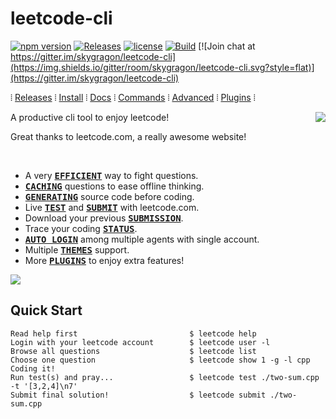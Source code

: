 # leetcode-cli

[![npm version](https://img.shields.io/npm/v/leetcode-cli.svg?style=flat)](https://www.npmjs.com/package/leetcode-cli)
[![Releases](https://img.shields.io/github/release/skygragon/leetcode-cli.svg?style=flat)](https://github.com/skygragon/leetcode-cli/releases)
[![license](https://img.shields.io/npm/l/leetcode-cli.svg?style=flat)](https://github.com/skygragon/leetcode-cli/blob/master/LICENSE)
[![Build](https://img.shields.io/travis/skygragon/leetcode-cli.svg?style=flat)](https://travis-ci.org/skygragon/leetcode-cli)
[![Join chat at https://gitter.im/skygragon/leetcode-cli](https://img.shields.io/gitter/room/skygragon/leetcode-cli.svg?style=flat)](https://gitter.im/skygragon/leetcode-cli)

⦙ [Releases](https://skygragon.github.io/leetcode-cli/releases) ⦙
[Install](https://skygragon.github.io/leetcode-cli/install) ⦙
[Docs](https://skygragon.github.io/leetcode-cli/) ⦙
[Commands](https://skygragon.github.io/leetcode-cli/commands) ⦙
[Advanced](https://skygragon.github.io/leetcode-cli/advanced) ⦙
[Plugins](https://github.com/skygragon/leetcode-cli-plugins) ⦙

<img src="https://github.com/skygragon/leetcode-cli/raw/master/docs/logo.png" align="right">

A productive cli tool to enjoy leetcode!

Great thanks to leetcode.com, a really awesome website!

<br/>

* A very <kbd>[**EFFICIENT**](#quick-start)</kbd> way to fight questions.
* <kbd>[**CACHING**](https://skygragon.github.io/leetcode-cli/advanced#cache)</kbd> questions to ease offline thinking.
* <kbd>[**GENERATING**](https://skygragon.github.io/leetcode-cli/commands#show)</kbd> source code before coding.
* Live <kbd>[**TEST**](https://skygragon.github.io/leetcode-cli/commands#test)</kbd> and <kbd>[**SUBMIT**](https://skygragon.github.io/leetcode-cli/commands#submit)</kbd> with leetcode.com.
* Download your previous <kbd>[**SUBMISSION**](https://skygragon.github.io/leetcode-cli/commands#submission)</kbd>.
* Trace your coding <kbd>[**STATUS**](https://skygragon.github.io/leetcode-cli/commands#stat)</kbd>.
* <kbd>[**AUTO LOGIN**](https://skygragon.github.io/leetcode-cli/advanced#auto-login)</kbd> among multiple agents with single account.
* Multiple <kbd>[**THEMES**](https://skygragon.github.io/leetcode-cli/advanced#color-themes)</kbd> support.
* More <kbd>[**PLUGINS**](https://skygragon.github.io/leetcode-cli/advanced#plugins)</kbd> to enjoy extra features!

<kbd><img src="https://github.com/skygragon/leetcode-cli/raw/master/docs/screenshots/intro.2018.01.13.gif" /></kbd>

## Quick Start

	Read help first                         $ leetcode help
	Login with your leetcode account        $ leetcode user -l
	Browse all questions                    $ leetcode list
	Choose one question                     $ leetcode show 1 -g -l cpp
	Coding it!
	Run test(s) and pray...                 $ leetcode test ./two-sum.cpp -t '[3,2,4]\n7'
	Submit final solution!                  $ leetcode submit ./two-sum.cpp
